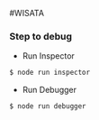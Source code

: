 #WISATA

### Step to debug
* Run Inspector
```bash
$ node run inspector
```
* Run Debugger
```bash
$ node run debugger
```